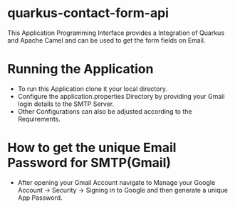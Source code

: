 # quarkus-contact-form-api
This Application Programming Interface provides a Integration of Quarkus and Apache Camel and can be used to get the form fields on Email.

# Running the Application
- To run this Application clone it your local directory.
- Configure the application.properties Directory by providing your Gmail login details to the SMTP Server.
- Other Configurations can also be adjusted according to the Requirements.

# How to get the unique Email Password for SMTP(Gmail)
- After opening your Gmail Account navigate to Manage your Google Account -> Security -> Signing in to Google and then generate a unique App Password.
